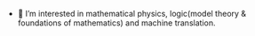 - 👀 I’m interested in mathematical physics, logic(model theory & foundations of mathematics) and machine translation.

